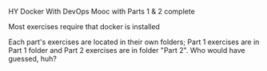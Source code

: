 HY Docker With DevOps Mooc with Parts 1 & 2 complete

Most exercises require that docker is installed 

Each part's exercises are located in their own folders; Part 1 exercises are in Part 1 folder and Part 2 exercises are in folder "Part 2". Who would have guessed, huh? 